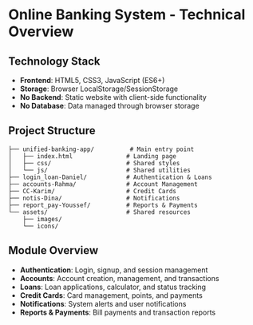 # Online Banking System - Technical Overview

## Technology Stack

- **Frontend**: HTML5, CSS3, JavaScript (ES6+)
- **Storage**: Browser LocalStorage/SessionStorage
- **No Backend**: Static website with client-side functionality
- **No Database**: Data managed through browser storage

## Project Structure

```
├── unified-banking-app/          # Main entry point
│   ├── index.html               # Landing page
│   ├── css/                     # Shared styles
│   └── js/                      # Shared utilities
├── login_loan-Daniel/           # Authentication & Loans
├── accounts-Rahma/              # Account Management
├── CC-Karim/                    # Credit Cards
├── notis-Dina/                  # Notifications
├── report_pay-Youssef/          # Reports & Payments
└── assets/                      # Shared resources
    ├── images/
    └── icons/
```

## Module Overview

- **Authentication**: Login, signup, and session management
- **Accounts**: Account creation, management, and transactions
- **Loans**: Loan applications, calculator, and status tracking
- **Credit Cards**: Card management, points, and payments
- **Notifications**: System alerts and user notifications
- **Reports & Payments**: Bill payments and transaction reports
